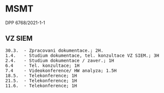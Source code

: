 # MSMT
DPP 6768/2021-1-1

VZ SIEM
-------
<pre>
30.3.  - Zpracovani dokumentace.; 2H.
1.4.   - Studium dokumentace, tel. konzultace VZ SIEM.; 3H
2.4.   - Studium dokumentace / zaver.; 1H
6.4    - Tel. konzultace; 1H
7.4    - Videokonference/ HW analyza; 1.5H
18.5.  - Telekonference; 1H
21.5.  - Telekonference; 1H
11.6.  - Telekonference; 1H
</pre>
